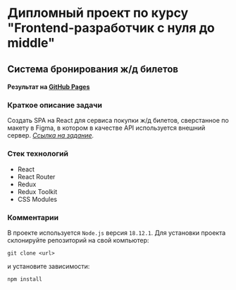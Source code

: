 # Дипломный проект по курсу "Frontend-разработчик с нуля до middle"
## Система бронирования ж/д билетов
#### Результат на [GitHub Pages](https://elenakoch122.github.io/netology-frontend-diploma)
### Краткое описание задачи
Создать SPA на React для сервиса покупки ж/д билетов, сверстанное по макету в Figma, в котором в качестве API используется внешний сервер.
*[Ссылка на задание](https://github.com/netology-code/fe-2-diplom).*
### Стек технологий
- React
- React Router
- Redux
- Redux Toolkit
- CSS Modules
### Комментарии
В проекте используется `Node.js` версия `18.12.1`.
Для установки проекта склонируйте репозиторий на свой компьютер:
```
git clone <url>
```
и установите зависимости:
```
npm install
```